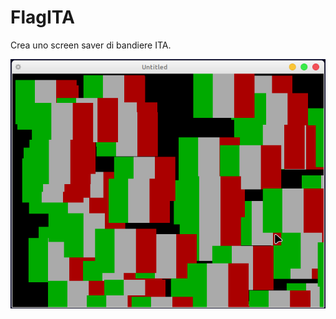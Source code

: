 # FlagITA
Crea uno screen saver di bandiere ITA.

![alt text](https://github.com/Nhor2/FlagITA/blob/main/BandieraITA.png?raw=true)
